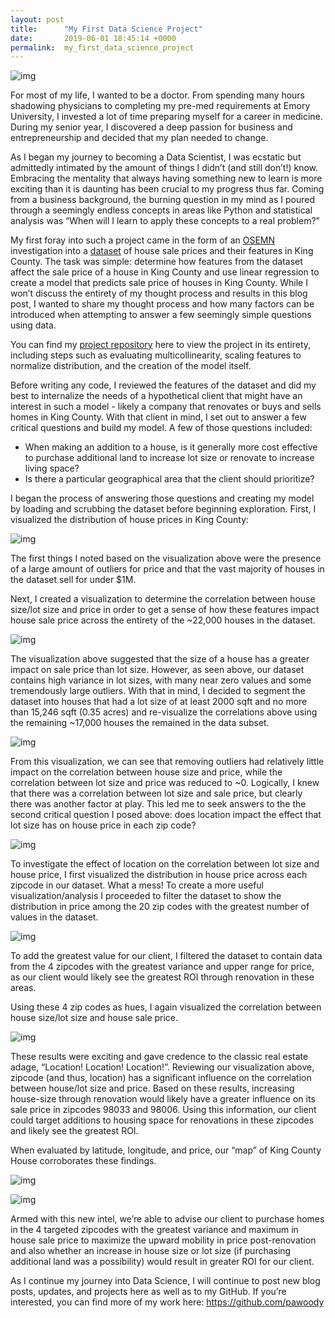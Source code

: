 ```yaml
---
layout: post
title:      "My First Data Science Project"
date:       2019-06-01 18:45:14 +0000
permalink:  my_first_data_science_project
---
```


![img](https://i.imgur.com/tz657Bi.jpg)

For most of my life, I wanted to be a doctor. From spending many hours shadowing physicians to completing my pre-med requirements at Emory University, I invested a lot of time preparing myself for a career in medicine. During my senior year, I discovered a deep passion for business and entrepreneurship and decided that my plan needed to change. 

As I began my journey to becoming a Data Scientist, I was ecstatic but admittedly intimated by the amount of things I didn’t (and still don’t!) know.  Embracing the mentality that always having something new to learn is more exciting than it is daunting has been crucial to my progress thus far. Coming from a business background, the burning question in my mind as I poured through a seemingly endless concepts in areas like Python and statistical analysis was “When will I learn to apply these concepts to a real problem?”

My first foray into such a project came in the form of an [OSEMN](https://medium.com/@randylaosat/life-of-data-data-science-is-osemn-f453e1febc10) investigation into a [dataset](https://www.kaggle.com/harlfoxem/housesalesprediction) of house sale prices and their features in King County.  The task was simple: determine how features from the dataset affect the sale price of a house in King County and use linear regression to create a model that predicts sale price of houses in King County.  While I won’t discuss the entirety of my thought process and results in this blog post, I wanted to share my thought process and how many factors can be introduced when attempting to answer a few seemingly simple questions using data.  

You can find my [project repository](https://github.com/pawoody/dsc-1-final-project-online-ds-ft-031119) here to view the project in its entirety, including steps such as evaluating multicollinearity, scaling features to normalize distribution, and the creation of the model itself.

Before writing any code, I reviewed the features of the dataset and did my best to internalize the needs of a hypothetical client that might have an interest in such a model - likely a company that renovates or buys and sells homes in King County.  With that client in mind, I set out to answer a few critical questions and build my model. A few of those questions included:   <br>

* When making an addition to a house, is it generally more cost effective to purchase additional land to increase lot size or renovate to increase living space?	
* Is there a particular geographical area that the client should prioritize?

I began the process of answering those questions and creating my model by loading and scrubbing the dataset before beginning exploration.  First, I visualized the distribution of house prices in King County:

![img](https://i.imgur.com/8VUV4DH.png)


The first things I noted based on the visualization above were the presence of a large amount of outliers for price and that the vast majority of houses in the dataset sell for under $1M. 

Next, I created a visualization to determine the correlation between house size/lot size and price in order to get a sense of how these features impact house sale price across the entirety of the ~22,000 houses in the dataset. 

![img](https://i.imgur.com/4xM2h14.png)


The visualization above suggested that the size of a house has a greater impact on sale price than lot size.  However, as seen above, our dataset contains high variance in lot sizes, with many near zero values and some tremendously large outliers.  With that in mind, I decided to segment the dataset into houses that had a lot size of at least 2000 sqft and no more than 15,246 sqft (0.35 acres) and re-visualize the correlations above using the remaining ~17,000 houses the remained in the data subset.

![img](https://i.imgur.com/x6XHX2p.png)


From this visualization, we can see that removing outliers had relatively little impact on the correlation between house size and price, while the correlation between lot size and price was reduced to ~0.  Logically, I knew that there was a correlation between lot size and sale price, but clearly there was another factor at play. This led me to seek answers to the the second critical question I posed above: does location impact the effect that lot size has on house price in each zip code?

![img](https://i.imgur.com/EQWXInI.png)


To investigate the effect of location on the correlation between lot size and house price, I first visualized the distribution in house price across each zipcode in our dataset.  What a mess!  To create a more useful visualization/analysis I proceeded to filter the dataset to show the distribution in price among the 20 zip codes with the greatest number of values in the dataset.

![img](https://i.imgur.com/EEivVra.png)


To add the greatest value for our client, I filtered the dataset to contain data from the 4 zipcodes with the greatest variance and upper range for price, as our client would likely see the greatest ROI through renovation in these areas.

Using these 4 zip codes as hues, I again visualized the correlation between house size/lot size and house sale price.

![img](https://i.imgur.com/3yabZ8p.png)


These results were exciting and gave credence to the classic real estate adage, “Location! Location! Location!”.  Reviewing our visualization above, zipcode (and thus, location) has a significant influence on the correlation between house/lot size and price. Based on these results, increasing house-size through renovation would likely have a greater influence on its sale price in zipcodes 98033 and 98006.  Using this information, our client could target additions to housing space for renovations in these zipcodes and likely see the greatest ROI.

When evaluated by latitude, longitude, and price, our “map” of King County House corroborates these findings.

![img](https://i.imgur.com/RDCwCdC.png)
 
![img](https://i.imgur.com/Lzx0Fxk.png)

Armed with this new intel, we’re able to advise our client to purchase homes in the 4 targeted zipcodes with the greatest variance and maximum in house sale price to maximize the upward mobility in price post-renovation and also whether an increase in house size or lot size (if purchasing additional land was a possibility) would result in greater ROI for our client. 

As I continue my journey into Data Science, I will continue to post new blog posts, updates, and projects here as well as to my GitHub. If you’re interested, you can find more of my work here: https://github.com/pawoody


